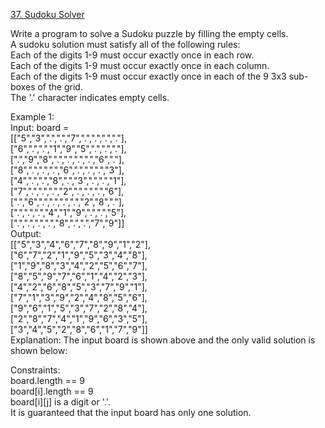 [37. Sudoku Solver](https://leetcode.com/problems/sudoku-solver/)




Write a program to solve a Sudoku puzzle by filling the empty cells.          
A sudoku solution must satisfy all of the following rules:                
Each of the digits 1-9 must occur exactly once in each row.             
Each of the digits 1-9 must occur exactly once in each column.              
Each of the digits 1-9 must occur exactly once in each of the 9 3x3 sub-boxes of the grid.               
The '.' character indicates empty cells.                     

Example 1:                 
Input: board =                           
[["5","3",".",".","7",".",".",".","."],              
["6",".",".","1","9","5",".",".","."],               
[".","9","8",".",".",".",".","6","."],             
["8",".",".",".","6",".",".",".","3"],              
["4",".",".","8",".","3",".",".","1"],              
["7",".",".",".","2",".",".",".","6"],                  
[".","6",".",".",".",".","2","8","."],                 
[".",".",".","4","1","9",".",".","5"],                
[".",".",".",".","8",".",".","7","9"]]               
Output:               
[["5","3","4","6","7","8","9","1","2"],             
["6","7","2","1","9","5","3","4","8"],                
["1","9","8","3","4","2","5","6","7"],               
["8","5","9","7","6","1","4","2","3"],              
["4","2","6","8","5","3","7","9","1"],              
["7","1","3","9","2","4","8","5","6"],               
["9","6","1","5","3","7","2","8","4"],                
["2","8","7","4","1","9","6","3","5"],                   
["3","4","5","2","8","6","1","7","9"]]                  
Explanation: The input board is shown above and the only valid solution is shown below:               

Constraints:              
board.length == 9            
board[i].length == 9                
board[i][j] is a digit or '.'.               
It is guaranteed that the input board has only one solution.               
